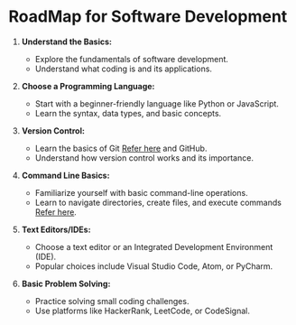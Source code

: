 # RoadMap for Software Development

1. **Understand the Basics:**

   - Explore the fundamentals of software development.
   - Understand what coding is and its applications.

2. **Choose a Programming Language:**

   - Start with a beginner-friendly language like Python or JavaScript.
   - Learn the syntax, data types, and basic concepts.

3. **Version Control:**

   - Learn the basics of Git [Refer here](git-essentials.md) and GitHub.
   - Understand how version control works and its importance.

4. **Command Line Basics:**

   - Familiarize yourself with basic command-line operations.
   - Learn to navigate directories, create files, and execute commands
     [Refer here](Terminal.md).

5. **Text Editors/IDEs:**

   - Choose a text editor or an Integrated Development Environment (IDE).
   - Popular choices include Visual Studio Code, Atom, or PyCharm.

6. **Basic Problem Solving:**
   - Practice solving small coding challenges.
   - Use platforms like HackerRank, LeetCode, or CodeSignal.

